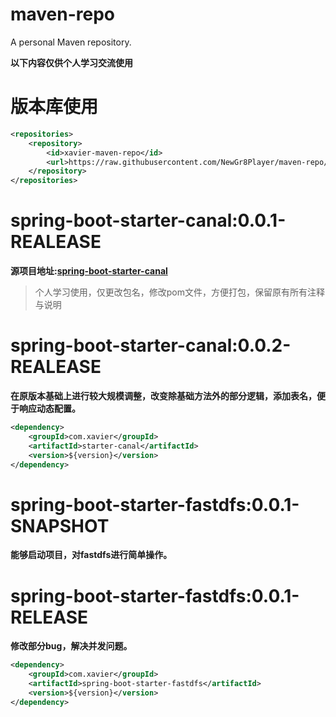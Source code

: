 # maven-repo
A personal Maven repository.

**以下内容仅供个人学习交流使用**

# 版本库使用

```xml
<repositories>
    <repository>
        <id>xavier-maven-repo</id>
        <url>https://raw.githubusercontent.com/NewGr8Player/maven-repo/master/</url>
    </repository>
</repositories>
```

# spring-boot-starter-canal:0.0.1-REALEASE
**源项目地址:[spring-boot-starter-canal](https://github.com/chenqian56131/spring-boot-starter-canal)**
> 个人学习使用，仅更改包名，修改pom文件，方便打包，保留原有所有注释与说明
# spring-boot-starter-canal:0.0.2-REALEASE
**在原版本基础上进行较大规模调整，改变除基础方法外的部分逻辑，添加表名，便于响应动态配置。**

```xml
<dependency>
	<groupId>com.xavier</groupId>
	<artifactId>starter-canal</artifactId>
	<version>${version}</version>
</dependency>
```

# spring-boot-starter-fastdfs:0.0.1-SNAPSHOT
**能够启动项目，对fastdfs进行简单操作。**
# spring-boot-starter-fastdfs:0.0.1-RELEASE
**修改部分bug，解决并发问题。**

```xml
<dependency>
    <groupId>com.xavier</groupId>
    <artifactId>spring-boot-starter-fastdfs</artifactId>
    <version>${version}</version>
</dependency>
```